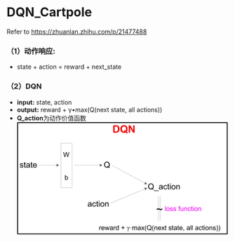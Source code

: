 DQN_Cartpole
==============================
Refer to https://zhuanlan.zhihu.com/p/21477488

### （1）动作响应:
* state + action = reward + next_state
### （2）DQN
* **input:** state, action
* **output:** reward + γ•max(Q(next state, all actions))
* **Q_action**为动作价值函数
![image](https://github.com/Menglinucas/DQN_Cartpole/blob/master/DQN.jpg)
